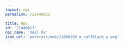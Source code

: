 ```yaml
---
layout: npc
permalink: /21440013

title: Npc
id: '21440013'
npc_name: 'Veil Ox'
icon_url: 'portrait/mob/21000199_m_calfblack_p.png'
---
```

